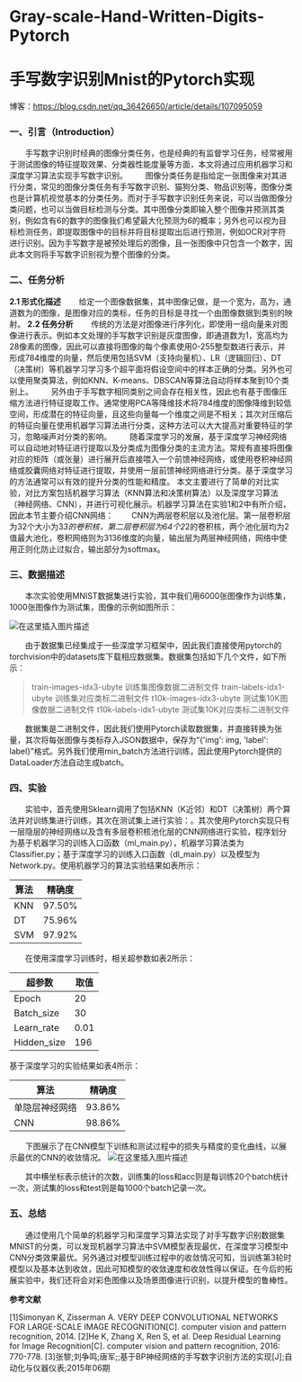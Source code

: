 # Gray-scale-Hand-Written-Digits-Pytorch
# 手写数字识别Mnist的Pytorch实现
博客：https://blog.csdn.net/qq_36426650/article/details/107095059
### 一、引言（Introduction）
&emsp;&emsp;手写数字识别时经典的图像分类任务，也是经典的有监督学习任务，经常被用于测试图像的特征提取效果、分类器性能度量等方面，本文将通过应用机器学习和深度学习算法实现手写数字识别。
&emsp;&emsp;图像分类任务是指给定一张图像来对其进行分类，常见的图像分类任务有手写数字识别、猫狗分类、物品识别等，图像分类也是计算机视觉基本的分类任务。而对于手写数字识别任务来说，可以当做图像分类问题，也可以当做目标检测与分类。其中图像分类即输入整个图像并预测其类别，例如含有6的数字的图像我们希望最大化预测为6的概率；另外也可以视为目标检测任务，即提取图像中的目标并将目标提取出后进行预测，例如OCR对字符进行识别。因为手写数字是被预处理后的图像，且一张图像中只包含一个数字，因此本文则将手写数字识别视为整个图像的分类。

### 二、任务分析
**2.1 形式化描述**
&emsp;&emsp;给定一个图像数据集，其中图像记做，是一个宽为，高为，通道数为的图像，是图像对应的类标，任务的目标是寻找一个由图像数据到类别的映射。
**2.2 任务分析**
&emsp;&emsp;传统的方法是对图像进行序列化，即使用一组向量来对图像进行表示。例如本文处理的手写数字识别是灰度图像，即通道数为1，宽高均为28像素的图像，因此可以直接将图像的每个像素使用0-255整型数进行表示，并形成784维度的向量，然后使用包括SVM（支持向量机）、LR（逻辑回归）、DT（决策树）等机器学习学习多个超平面将假设空间中的样本正确的分类。另外也可以使用聚类算法，例如KNN、K-means、DBSCAN等算法自动将样本聚到10个类别上。
&emsp;&emsp;另外由于手写数字相同类别之间会存在相关性，因此也有基于图像压缩方法进行特征提取工作。通常使用PCA等降维技术将784维度的图像降维到较低空间，形成潜在的特征向量，且这些向量每一个维度之间是不相关；其次对压缩后的特征向量在使用机器学习算法进行分类，这种方法可以大大提高对重要特征的学习，忽略噪声对分类的影响。
&emsp;&emsp;随着深度学习的发展，基于深度学习神经网络可以自动地对特征进行提取以及分类成为图像分类的主流方法。常规有直接将图像对应的矩阵（或张量）进行展开后直接喂入一个前馈神经网络，或使用卷积神经网络或胶囊网络对特征进行提取，并使用一层前馈神经网络进行分类。基于深度学习的方法通常可以有效的提升分类的性能和精度。
本文主要进行了简单的对比实验，对比方案包括机器学习算法（KNN算法和决策树算法）以及深度学习算法（神经网络、CNN），并进行可视化展示。机器学习算法在实验1和2中有所介绍，因此本节主要介绍CNN网络：
&emsp;&emsp;CNN为两层卷积层以及池化层。第一层卷积层为32个大小为3*3的卷积核，第二层卷积层为64个2*2的卷积核，两个池化层均为2值最大池化，卷积网络则为3136维度的向量，输出层为两层神经网络，网络中使用正则化防止过拟合，输出部分为softmax。

### 三、数据描述
&emsp;&emsp;本次实验使用MNIST数据集进行实验，其中我们用6000张图像作为训练集，1000张图像作为测试集，图像的示例如图所示：

![在这里插入图片描述](https://img-blog.csdnimg.cn/20200702231243581.png?x-oss-process=image/watermark,type_ZmFuZ3poZW5naGVpdGk,shadow_10,text_aHR0cHM6Ly9ibG9nLmNzZG4ubmV0L3FxXzM2NDI2NjUw,size_16,color_FFFFFF,t_70#pic_center)

&emsp;&emsp;由于数据集已经集成于一些深度学习框架中，因此我们直接使用pytorch的torchvision中的datasets库下载相应数据集。数据集包括如下几个文件，如下所示：

> train-images-idx3-ubyte	训练集图像数据二进制文件
> train-labels-idx1-ubyte	训练集对应类标二进制文件
> t10k-images-idx3-ubyte	测试集10K图像数据二进制文件
> t10k-labels-idx1-ubyte	测试集10K对应类标二进制文件

&emsp;&emsp;数据集是二进制文件，因此我们使用Pytorch读取数据集，并直接转换为张量，其次将每张图像与类标存入JSON数据中，保存为“{'img': img, 'label': label}”格式。另外我们使用min_batch方法进行训练，因此使用Pytorch提供的DataLoader方法自动生成batch。

### 四、实验
&emsp;&emsp;实验中，首先使用Sklearn调用了包括KNN（K近邻）和DT（决策树）两个算法并对训练集进行训练，其次在测试集上进行实验：。其次使用Pytorch实现只有一层隐层的神经网络以及含有多层卷积核池化层的CNN网络进行实验，程序划分为基于机器学习的训练入口函数（ml_main.py），机器学习算法类为Classifier.py；基于深度学习的训练入口函数（dl_main.py）以及模型为Network.py。使用机器学习的算法实验结果如表所示：

|算法|	精确度|
|--|--|
|KNN	|97.50%|
|DT	|75.96%|
|SVM	|97.92%|

&emsp;&emsp;在使用深度学习训练时，相关超参数如表2所示：

|超参数	|取值|
|--|--|
|Epoch|	20|
|Batch_size|	30|
|Learn_rate|	0.01|
|Hidden_size	|196|

基于深度学习的实验结果如表4所示：

|算法	|精确度|
|--|--|
|单隐层神经网络|	93.86%|
|CNN|	98.86%|

&emsp;&emsp;下图展示了在CNN模型下训练和测试过程中的损失与精度的变化曲线，以展示最优的CNN的收敛情况。
![在这里插入图片描述](https://img-blog.csdnimg.cn/2020070223172954.png?x-oss-process=image/watermark,type_ZmFuZ3poZW5naGVpdGk,shadow_10,text_aHR0cHM6Ly9ibG9nLmNzZG4ubmV0L3FxXzM2NDI2NjUw,size_16,color_FFFFFF,t_70)

&emsp;&emsp;其中横坐标表示统计的次数，训练集的loss和acc则是每训练20个batch统计一次，测试集的loss和test则是每1000个batch记录一次。
### 五、总结
&emsp;&emsp;通过使用几个简单的机器学习和深度学习算法实现了对手写数字识别数据集MNIST的分类，可以发现机器学习算法中SVM模型表现最优，在深度学习模型中CNN分类效果最优。另外通过对模型训练过程中的收敛情况可知，当训练第3轮时模型以及基本达到收敛，因此可知模型的收敛速度和收敛性得以保证。在今后的拓展实验中，我们还将会对彩色图像以及场景图像进行识别，以提升模型的鲁棒性。


**参考文献**

[1]Simonyan K, Zisserman A. VERY DEEP CONVOLUTIONAL NETWORKS FOR LARGE-SCALE IMAGE RECOGNITION[C]. computer vision and pattern recognition, 2014.
[2]He K, Zhang X, Ren S, et al. Deep Residual Learning for Image Recognition[C]. computer vision and pattern recognition, 2016: 770-778.
[3]张黎;刘争鸣;唐军;;基于BP神经网络的手写数字识别方法的实现[J];自动化与仪器仪表;2015年06期

